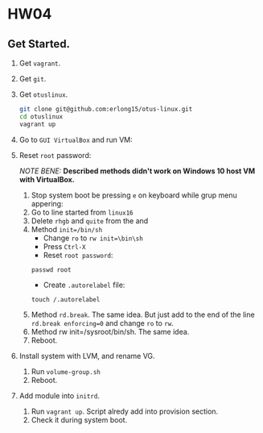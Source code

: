# HW04

## Get Started.



1. Get `vagrant`.
2. Get `git`.
3. Get `otuslinux`.
    ```bash
    git clone git@github.com:erlong15/otus-linux.git  
    cd otuslinux 
    vagrant up
    ```
4. Go to `GUI VirtualBox` and run VM:
5. Reset `root` password:

    _NOTE BENE:_  **Described methods didn't work on Windows 10 host VM with VirtualBox.**
    1. Stop system boot be pressing `e` on keyboard while grup menu appering:
    2. Go to line started from `linux16`
    3. Delete `rhgb` and `quite` from the and
    4. Method `init=/bin/sh`
        * Change `ro` to `rw init=\bin\sh`
        * Press `Ctrl-X`
        * Reset `root password`:
        ```
        passwd root
        ```
        * Create `.autorelabel` file:
        ```
        touch /.autorelabel
        ```
    6. Method `rd.break`. The same idea. But just add to the end of the line `rd.break enforcing=0` and change `ro` to `rw`.
    7. Method  rw init=/sysroot/bin/sh. The same idea.
    5. Reboot.
6. Install system with LVM, and rename VG.
    1. Run `volume-group.sh`
    2. Reboot.
7. Add module into `initrd`.
    1. Run `vagrant up`. Script alredy add into provision section.
    2. Check it during system boot.